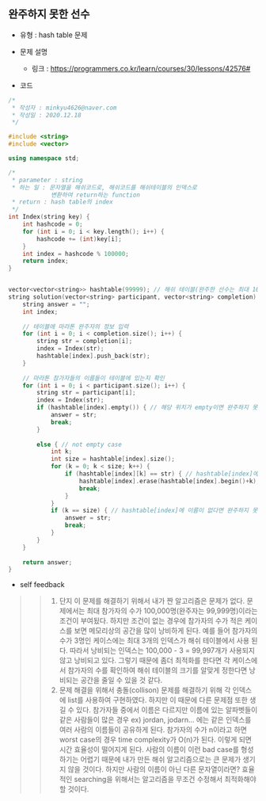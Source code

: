 ## 완주하지 못한 선수
- 유형 : hash table 문제
- 문제 설명
  - 링크 : <https://programmers.co.kr/learn/courses/30/lessons/42576#>

- 코드
```cpp
/*
 * 작성자 : minkyu4626@naver.com
 * 작성일 : 2020.12.18
 */

#include <string>
#include <vector>

using namespace std;

/*
 * parameter : string
 * 하는 일 : 문자열을 해쉬코드로, 해쉬코드를 해쉬테이블의 인덱스로
            변환하여 return하는 function
 * return : hash table의 index
 */
int Index(string key) {
    int hashcode = 0;
    for (int i = 0; i < key.length(); i++) {
        hashcode += (int)key[i];
    }
    int index = hashcode % 100000;
    return index;
}


vector<vector<string>> hashtable(99999); // 해쉬 테이블(완주한 선수는 최대 100,000-1명)
string solution(vector<string> participant, vector<string> completion) {
    string answer = "";
    int index;
    
    // 테이블에 마라톤 완주자의 정보 입력
    for (int i = 0; i < completion.size(); i++) {
        string str = completion[i];
        index = Index(str);
        hashtable[index].push_back(str);
    }
    
    // 마라톤 참가자들의 이름들이 테이블에 있는지 확인
    for (int i = 0; i < participant.size(); i++) {
        string str = participant[i];
        index = Index(str);
        if (hashtable[index].empty()) { // 해당 위치가 empty이면 완주하지 못한 선수이다.
            answer = str;
            break;
        }
        
        else { // not empty case
            int k;
            int size = hashtable[index].size();
            for (k = 0; k < size; k++) {
                if (hashtable[index][k] == str) { // hashtable[index]에 이름이 있으면 완주한 선수이다.
                    hashtable[index].erase(hashtable[index].begin()+k);
                    break;
                }
            }
            if (k == size) { // hashtable[index]에 이름이 없다면 완주하지 못한 선수이다.
                answer = str;
                break;
            }
        }
    }
    
    return answer;
}
```
- self feedback
> > 1. 단지 이 문제를 해결하기 위해서 내가 짠 알고리즘은 문제가 없다. 문제에서는 최대 참가자의 수가 100,000명(완주자는 99,999명)이라는 조건이 부여됬다.
   하지만 조건이 없는 경우에 참가자의 수가 적은 케이스를 보면 메모리상의 공간을 많이 낭비하게 된다. 예를 들어 참가자의 수가 3명인 케이스에는 최대 3개의 인덱스가
   해쉬 테이블에서 사용 된다. 따라서 낭비되는 인덱스는 100,000 - 3 = 99,997개가 사용되지 않고 낭비되고 있다. 그렇기 때문에 좀더 최적화를 한다면 각 케이스에서
   참가자의 수를 확인하여 해쉬 테이블의 크기를 알맞게 정한다면 낭비되는 공간을 줄일 수 있을 것 같다.
> > 2.  문제 해결을 위해서 충돌(collison) 문제를 해결하기 위해 각 인덱스에 list를 사용하여 구현하였다.
  하지만 이 때문에 다른 문제점 또한 생길 수 있다. 참가자들 중에서 이름은 다르지만 이름에 있는 알파벳들이 같은 사람들이 많은 경우 ex) jordan, jodarn...
  에는 같은 인덱스를 여러 사람의 이름들이 공유하게 된다.
  참가자의 수가 n이라고 하면 worst case의 경우 time complexity가 O(n)가 된다. 이렇게 되면 시간 효율성이 떨어지게 된다.
  사람의 이름이 이런 bad case를 형성하기는 어렵기 때문에 내가 만든 해쉬 알고리즘으로는 큰 문제가 생기지 않을 것이다.
  하지만 사람의 이름이 아닌 다른 문자열이라면? 효율적인 searching을 위해서는 알고리즘을 무조건 수정해서 최적화해야 할 것이다.

